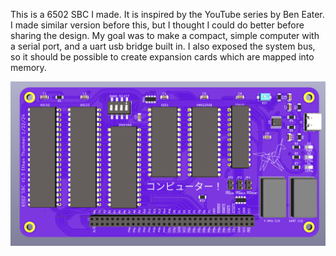 This is a 6502 SBC I made. 
It is inspired by the YouTube series by Ben Eater. 
I made similar version before this, but I thought I could do better before sharing the design. 
My goal was to make a compact, simple computer with a serial port, and a uart usb bridge built in.
I also exposed the system bus, so it should be possible to create expansion cards which are mapped into memory. 

![](https://github.com/UraniumNutt/6502-SBC-V1.3/blob/main/Board%20Preview.png)

